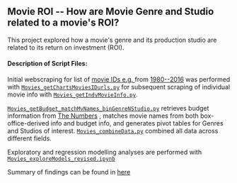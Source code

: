 
## Movie ROI -- How are Movie Genre and Studio related to a movie's ROI?
This project explored how a movie's genre and its production studio are related to its return on investment (ROI).

#### Description of Script Files:   
Initial webscraping for list of [movie IDs e.g. ](http://www.boxofficemojo.com/yearly/chart/?yr=2016&p=.htm) from [1980--2016](http://www.boxofficemojo.com/yearly/)  was performed with [`Movies_getChartsMoviesIDurls.py`](https://github.com/hengrumay/metis_project_movies/blob/master/docs/Movies_getChartsMoviesIDurls.py) for subsequent scraping of individual movie info with [`Movies_getIndvMovieInfo.py`](https://github.com/hengrumay/metis_project_movies/blob/master/docs/Movies_getIndvMovieInfo.py). 

[`Movies_getBudget_matchMvNames_binGenreNStudio.py`](https://github.com/hengrumay/metis_project_movies/blob/master/docs/Movies_getBudget_matchMvNames_binGenreNStudio.py) retrieves budget information from [The Numbers](http://www.the-numbers.com/movie/budgets/all) , matches movie names from both box-office-derived info and budget info, and generates pivot tables for Genres and Studios of interest. [`Movies_combineData.py`](https://github.com/hengrumay/metis_project_movies/blob/master/docs/Movies_combineData.py) combined all data across different fields.

Exploratory and regression modelling analyses are performed with [`Movies_exploreModels_revised.ipynb`](https://github.com/hengrumay/metis_project_movies/blob/master/docs/Movies_exploreModels_revised.ipynb)

Summary of findings can be found in [here](https://github.com/hengrumay/metis_project_movies/blob/master/docs/HRM-Merkle-Tan_MovieGenreNStudio_presentation.pptx.pdf)
